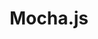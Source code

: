 ---
git: https://github.com/mochajs/mocha
logohandle: mochajs
sort: mochajs
title: Mocha.js
website: https://mochajs.org/
wikipedia: https://en.wikipedia.org/wiki/Mocha_(JavaScript_framework)
---